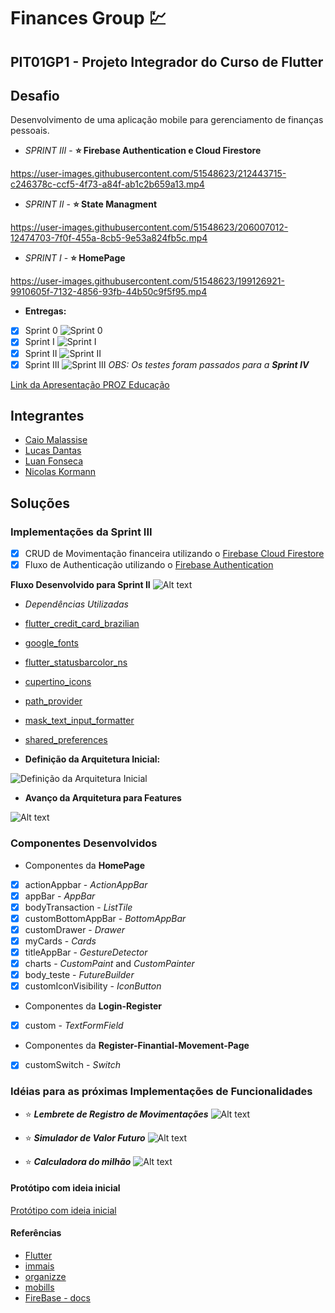 # Finances Group :chart:

## PIT01GP1 - Projeto Integrador do Curso de Flutter

## Desafio

Desenvolvimento de uma aplicação mobile para gerenciamento de finanças pessoais.

- *SPRINT III* - **:star: Firebase Authentication e Cloud Firestore**

<https://user-images.githubusercontent.com/51548623/212443715-c246378c-ccf5-4f73-a84f-ab1c2b659a13.mp4>

- *SPRINT II* - **:star: State Managment**

<https://user-images.githubusercontent.com/51548623/206007012-12474703-7f0f-455a-8cb5-9e53a824fb5c.mp4>

- *SPRINT I* - **:star: HomePage**

<https://user-images.githubusercontent.com/51548623/199126921-9910605f-7132-4856-93fb-44b50c9f5f95.mp4>

- **Entregas:**
- [x] Sprint 0 ![Sprint 0](Sprints/sprint0.png)
- [x] Sprint I ![Sprint I](Sprints/sprintI.png)
- [x] Sprint II ![Sprint II](Sprints/sprintII.png)
- [x] Sprint III ![Sprint III](Sprints/sprintIII.png)
*OBS: Os testes foram passados para a **Sprint IV***

[Link da Apresentação PROZ Educação](https://docs.google.com/presentation/d/181Vlhx1l7lmpuS8htd34nlJ9vLXomLDjK2Sc5mJm4JY/edit#slide=id.g1395cdef0a2_0_83 )

## Integrantes

- [Caio Malassise](https://github.com/cmalassise)
- [Lucas Dantas](https://github.com/ldantascruz)
- [Luan Fonseca](https://github.com/Luanftg)
- [Nicolas Kormann](https://github.com/nicolasKormann)

## Soluções

### Implementações da Sprint III
  
- [x] CRUD de Movimentação financeira utilizando o [Firebase Cloud Firestore](https://firebase.google.com/docs/firestore/)
- [x] Fluxo de Authenticação utilizando o [Firebase Authentication](https://firebase.google.com/docs/auth)

**Fluxo Desenvolvido para Sprint II**
  ![Alt text](Sprints/Page-Flow-SprintII.png)

- *Dependências Utilizadas*
- [flutter_credit_card_brazilian](https://pub.dev/packages/flutter_credit_card_brazilian)
- [google_fonts](https://pub.dev/packages/google_fonts)
- [flutter_statusbarcolor_ns](https://pub.dev/packages/flutter_statusbarcolor_ns)
- [cupertino_icons](https://pub.dev/packages/cupertino_icons)
- [path_provider](https://pub.dev/packages/path_provider)
- [mask_text_input_formatter](https://pub.dev/packages/mask_text_input_formatter)
- [shared_preferences](https://pub.dev/packages/shared_preferences)

- **Definição da Arquitetura Inicial:**

![Definição da Arquitetura Inicial](Sprints/arquitetura.jpg)

- **Avanço da Arquitetura para Features**

![Alt text](Sprints/arquitetura_de_feature.jpg)

### Componentes Desenvolvidos

- Componentes da **HomePage**

- [x] actionAppbar - *ActionAppBar*
- [x] appBar - *AppBar*
- [x] bodyTransaction - *ListTile*
- [x] customBottomAppBar - *BottomAppBar*
- [x] customDrawer - *Drawer*
- [x] myCards - *Cards*
- [x] titleAppBar - *GestureDetector*
- [x] charts - *CustomPaint* and *CustomPainter*
- [x] body_teste - *FutureBuilder*
- [x] customIconVisibility - *IconButton*
- Componentes da **Login-Register**
- [x] custom - *TextFormField*
- Componentes da **Register-Finantial-Movement-Page**
- [x] customSwitch - *Switch*

### Idéias para as próximas Implementações de Funcionalidades

- :star: ***Lembrete de Registro de Movimentações***
![Alt text](Sprints/exemplo_lembrete_diario.jpg)

- :star: ***Simulador de Valor Futuro***
![Alt text](Sprints/exemplo_monetus.jpg)

- :star: ***Calculadora do milhão***
![Alt text](Sprints/exemplo_calc_do_milhao.jpg)

#### Protótipo com ideia inicial

[Protótipo com ideia inicial](https://marvelapp.com/project/6493232)

#### Referências

- [Flutter](https://flutter.dev/)
- [immais](https://immais.com/)
- [organizze](https://www.organizze.com.br/)
- [mobills](https://www.mobills.com.br/)
- [FireBase - docs](https://firebase.google.com/docs/)
